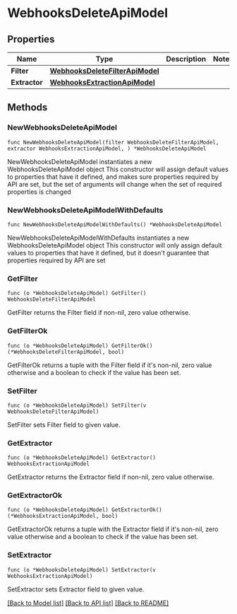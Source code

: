 # WebhooksDeleteApiModel

## Properties

Name | Type | Description | Notes
------------ | ------------- | ------------- | -------------
**Filter** | [**WebhooksDeleteFilterApiModel**](WebhooksDeleteFilterApiModel.md) |  | 
**Extractor** | [**WebhooksExtractionApiModel**](WebhooksExtractionApiModel.md) |  | 

## Methods

### NewWebhooksDeleteApiModel

`func NewWebhooksDeleteApiModel(filter WebhooksDeleteFilterApiModel, extractor WebhooksExtractionApiModel, ) *WebhooksDeleteApiModel`

NewWebhooksDeleteApiModel instantiates a new WebhooksDeleteApiModel object
This constructor will assign default values to properties that have it defined,
and makes sure properties required by API are set, but the set of arguments
will change when the set of required properties is changed

### NewWebhooksDeleteApiModelWithDefaults

`func NewWebhooksDeleteApiModelWithDefaults() *WebhooksDeleteApiModel`

NewWebhooksDeleteApiModelWithDefaults instantiates a new WebhooksDeleteApiModel object
This constructor will only assign default values to properties that have it defined,
but it doesn't guarantee that properties required by API are set

### GetFilter

`func (o *WebhooksDeleteApiModel) GetFilter() WebhooksDeleteFilterApiModel`

GetFilter returns the Filter field if non-nil, zero value otherwise.

### GetFilterOk

`func (o *WebhooksDeleteApiModel) GetFilterOk() (*WebhooksDeleteFilterApiModel, bool)`

GetFilterOk returns a tuple with the Filter field if it's non-nil, zero value otherwise
and a boolean to check if the value has been set.

### SetFilter

`func (o *WebhooksDeleteApiModel) SetFilter(v WebhooksDeleteFilterApiModel)`

SetFilter sets Filter field to given value.


### GetExtractor

`func (o *WebhooksDeleteApiModel) GetExtractor() WebhooksExtractionApiModel`

GetExtractor returns the Extractor field if non-nil, zero value otherwise.

### GetExtractorOk

`func (o *WebhooksDeleteApiModel) GetExtractorOk() (*WebhooksExtractionApiModel, bool)`

GetExtractorOk returns a tuple with the Extractor field if it's non-nil, zero value otherwise
and a boolean to check if the value has been set.

### SetExtractor

`func (o *WebhooksDeleteApiModel) SetExtractor(v WebhooksExtractionApiModel)`

SetExtractor sets Extractor field to given value.



[[Back to Model list]](../README.md#documentation-for-models) [[Back to API list]](../README.md#documentation-for-api-endpoints) [[Back to README]](../README.md)


